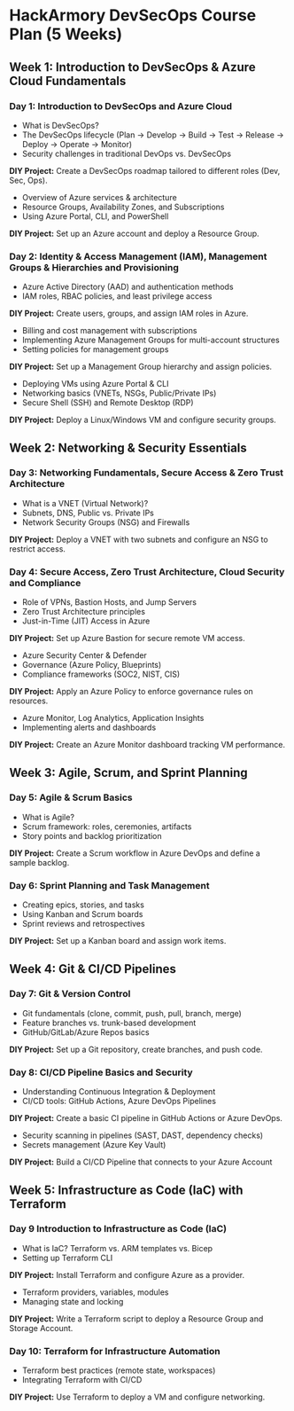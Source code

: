 # HackArmory DevSecOps Course Plan (5 Weeks)

## Week 1: Introduction to DevSecOps & Azure Cloud Fundamentals

### Day 1: Introduction to DevSecOps and Azure Cloud
* What is DevSecOps?
* The DevSecOps lifecycle (Plan → Develop → Build → Test → Release → Deploy → Operate → Monitor)
* Security challenges in traditional DevOps vs. DevSecOps

**DIY Project:** Create a DevSecOps roadmap tailored to different roles (Dev, Sec, Ops).

* Overview of Azure services & architecture
* Resource Groups, Availability Zones, and Subscriptions
* Using Azure Portal, CLI, and PowerShell

**DIY Project:** Set up an Azure account and deploy a Resource Group.

### Day 2: Identity & Access Management (IAM), Management Groups & Hierarchies and Provisioning
* Azure Active Directory (AAD) and authentication methods
* IAM roles, RBAC policies, and least privilege access

**DIY Project:** Create users, groups, and assign IAM roles in Azure.

* Billing and cost management with subscriptions
* Implementing Azure Management Groups for multi-account structures
* Setting policies for management groups

**DIY Project:** Set up a Management Group hierarchy and assign policies.

* Deploying VMs using Azure Portal & CLI
* Networking basics (VNETs, NSGs, Public/Private IPs)
* Secure Shell (SSH) and Remote Desktop (RDP)

**DIY Project:** Deploy a Linux/Windows VM and configure security groups.

## Week 2: Networking & Security Essentials

### Day 3: Networking Fundamentals, Secure Access & Zero Trust Architecture

* What is a VNET (Virtual Network)?
* Subnets, DNS, Public vs. Private IPs
* Network Security Groups (NSG) and Firewalls

**DIY Project:** Deploy a VNET with two subnets and configure an NSG to restrict access.

### Day 4: Secure Access, Zero Trust Architecture, Cloud Security and Compliance

* Role of VPNs, Bastion Hosts, and Jump Servers
* Zero Trust Architecture principles
* Just-in-Time (JIT) Access in Azure

**DIY Project:** Set up Azure Bastion for secure remote VM access.

* Azure Security Center & Defender
* Governance (Azure Policy, Blueprints)
* Compliance frameworks (SOC2, NIST, CIS)

**DIY Project:** Apply an Azure Policy to enforce governance rules on resources.

* Azure Monitor, Log Analytics, Application Insights
* Implementing alerts and dashboards

**DIY Project:** Create an Azure Monitor dashboard tracking VM performance.

## Week 3: Agile, Scrum, and Sprint Planning
### Day 5: Agile & Scrum Basics

* What is Agile?
* Scrum framework: roles, ceremonies, artifacts
* Story points and backlog prioritization

**DIY Project:** Create a Scrum workflow in Azure DevOps and define a sample backlog.

### Day 6: Sprint Planning and Task Management

* Creating epics, stories, and tasks
* Using Kanban and Scrum boards
* Sprint reviews and retrospectives

**DIY Project:** Set up a Kanban board and assign work items.

## Week 4: Git & CI/CD Pipelines
### Day 7: Git & Version Control

* Git fundamentals (clone, commit, push, pull, branch, merge)
* Feature branches vs. trunk-based development
* GitHub/GitLab/Azure Repos basics

**DIY Project:** Set up a Git repository, create branches, and push code.

### Day 8: CI/CD Pipeline Basics and Security

* Understanding Continuous Integration & Deployment
* CI/CD tools: GitHub Actions, Azure DevOps Pipelines

**DIY Project:** Create a basic CI pipeline in GitHub Actions or Azure DevOps.

* Security scanning in pipelines (SAST, DAST, dependency checks)
* Secrets management (Azure Key Vault)

**DIY Project:** Build a CI/CD Pipeline that connects to your Azure Account

## Week 5: Infrastructure as Code (IaC) with Terraform
### Day 9 Introduction to Infrastructure as Code (IaC)

* What is IaC? Terraform vs. ARM templates vs. Bicep
* Setting up Terraform CLI

**DIY Project:** Install Terraform and configure Azure as a provider.

* Terraform providers, variables, modules
* Managing state and locking

**DIY Project:** Write a Terraform script to deploy a Resource Group and Storage Account.

### Day 10: Terraform for Infrastructure Automation

* Terraform best practices (remote state, workspaces)
* Integrating Terraform with CI/CD

**DIY Project:** Use Terraform to deploy a VM and configure networking.